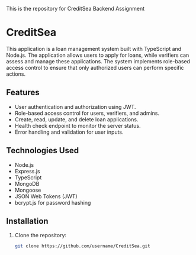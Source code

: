 This is the repository for CreditSea Backend Assignment 

# CreditSea
This application is a loan management system built with TypeScript and Node.js. The application allows users to apply for loans, while verifiers can assess and manage these applications. The system implements role-based access control to ensure that only authorized users can perform specific actions.

## Features

- User authentication and authorization using JWT.
- Role-based access control for users, verifiers, and admins.
- Create, read, update, and delete loan applications.
- Health check endpoint to monitor the server status.
- Error handling and validation for user inputs.

## Technologies Used

- Node.js
- Express.js
- TypeScript
- MongoDB
- Mongoose
- JSON Web Tokens (JWT)
- bcrypt.js for password hashing

## Installation

1. Clone the repository:

   ```bash
   git clone https://github.com/username/CreditSea.git


